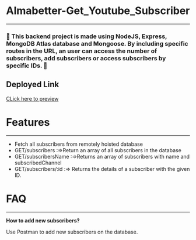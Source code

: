# Almabetter-Get_Youtube_Subscriber
<hr>
<h3> &#x1F3A5; This backend project is made using NodeJS, Express, MongoDB Atlas database and Mongoose. By including specific routes in the URL, an user can access the number of subscribers, add subscribers or access subscribers by specific IDs. &#x1F3A5; </h3>
<h2><b>Deployed Link</b></h2> 
<a href="https://deployed-five-plum.vercel.app/">CLick here to preview</a>

# Features
<hr>
<ul>
  <li value="100">Fetch all subscribers from remotely hoisted database</li>
  <li>GET/subscribers :=>Return an array of all subscribers in the database</li>
  <li>GET/subscribersName :=>Returns an array of subscribers with name and subscribedChannel</li>
  <li>GET/subscribers/:id :=>	Returns the details of a subscriber with the given ID.</li>
  <liAdding new subscribers to database</li>
</ul>

# FAQ
<hr>
<p><b>How to add new subscribers?</b></p>
<p>Use Postman to add new subscribers on the database.</p>
